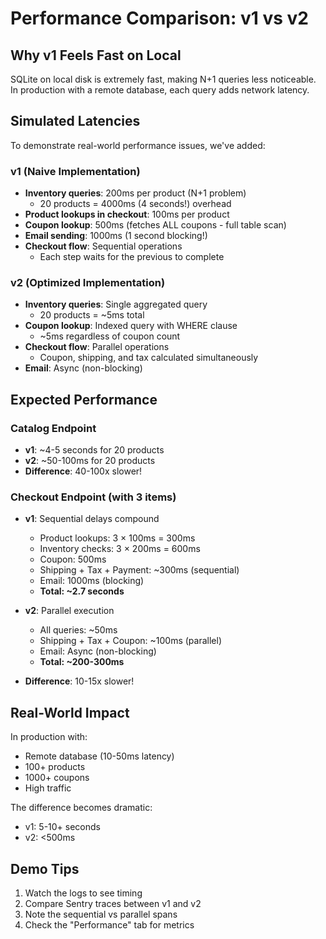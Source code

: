 # Performance Comparison: v1 vs v2

## Why v1 Feels Fast on Local

SQLite on local disk is extremely fast, making N+1 queries less noticeable. In production with a remote database, each query adds network latency.

## Simulated Latencies

To demonstrate real-world performance issues, we've added:

### v1 (Naive Implementation)
- **Inventory queries**: 200ms per product (N+1 problem)
  - 20 products = 4000ms (4 seconds!) overhead
- **Product lookups in checkout**: 100ms per product
- **Coupon lookup**: 500ms (fetches ALL coupons - full table scan)
- **Email sending**: 1000ms (1 second blocking!)
- **Checkout flow**: Sequential operations
  - Each step waits for the previous to complete

### v2 (Optimized Implementation)
- **Inventory queries**: Single aggregated query
  - 20 products = ~5ms total
- **Coupon lookup**: Indexed query with WHERE clause
  - ~5ms regardless of coupon count
- **Checkout flow**: Parallel operations
  - Coupon, shipping, and tax calculated simultaneously
- **Email**: Async (non-blocking)

## Expected Performance

### Catalog Endpoint
- **v1**: ~4-5 seconds for 20 products
- **v2**: ~50-100ms for 20 products
- **Difference**: 40-100x slower!

### Checkout Endpoint (with 3 items)
- **v1**: Sequential delays compound
  - Product lookups: 3 × 100ms = 300ms
  - Inventory checks: 3 × 200ms = 600ms
  - Coupon: 500ms
  - Shipping + Tax + Payment: ~300ms (sequential)
  - Email: 1000ms (blocking)
  - **Total: ~2.7 seconds**

- **v2**: Parallel execution
  - All queries: ~50ms
  - Shipping + Tax + Coupon: ~100ms (parallel)
  - Email: Async (non-blocking)
  - **Total: ~200-300ms**
- **Difference**: 10-15x slower!

## Real-World Impact

In production with:
- Remote database (10-50ms latency)
- 100+ products
- 1000+ coupons
- High traffic

The difference becomes dramatic:
- v1: 5-10+ seconds
- v2: <500ms

## Demo Tips

1. Watch the logs to see timing
2. Compare Sentry traces between v1 and v2
3. Note the sequential vs parallel spans
4. Check the "Performance" tab for metrics
